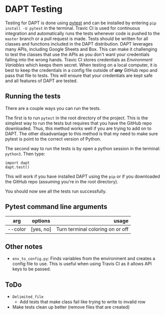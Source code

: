 # DAPT Testing

Testing for DAPT is done using [pytest](pytest.org) and can be installed by entering `pip install -U pytest` in the terminal.  Travic CI is used for continuous integration and automatically runs the tests whenever code is pushed to the `master` branch or a pull request is made.  Tests should be written for all classes and functions included in the DAPT distribution.  DAPT leverages many APIs, including Google Sheets and Box.  This can make it challenging to test the classes that use the APIs as you don't want your credentials falling into the wrong hands.  Travic CI stores credentials as *Environment Variables* which keeps them secret.  When testing on a local computer, it is best to keep the credentials in a config file outside of ***any*** GitHub repo and pass that file to tests.  This will ensure that your credentials are kept safe and all features of DAPT are tested.

## Running the tests

There are a couple ways you can run the tests.

The first is to run `pytest` in the root directory of the project.  This is the simplest way to run the tests but requires that you have the GitHub repo downloaded.  Thus, this method works well if you are trying to add on to DAPT.  The other disadvantage to this method is that my need to make sure pytest is point to the correct version of Python.

The second way to run the tests is by open a python session in the terminal: `python3`.  Then type:
```
import dapt
dapt.test()
```
This will work if you have installed DAPT using the `pip` or if you downloaded the GitHub repo (assuming you're in the root directory).

You should now see all the tests run successfully.

## Pytest command line arguments

| arg | options | usage |
| ---- |:----:| ----:|
| --color | [yes, no] | Turn terminal coloring on or off |


## Other notes

* `env_to_config.py`: Finds variables from the environment and creates a config file to use.  This is useful when using Travis CI as it allows API keys to be passed.

## ToDo
- `Delimited_file`
    - Add tests that make class fail like trying to write to invalid row
- Make tests clean up better (remove files that are created)